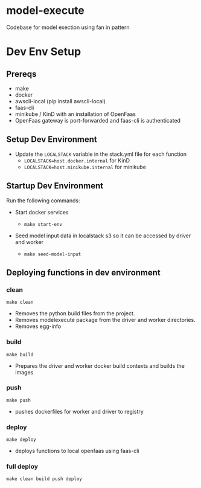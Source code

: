# model-execute
Codebase for model exection using fan in pattern

# Dev Env Setup

## Prereqs

- make
- docker
- awscli-local (pip install awscli-local)
- faas-cli
- minikube / KinD with an installation of OpenFaas
- OpenFaas gateway is port-forwarded and faas-cli is authenticated

## Setup Dev Environment

  - Update the ```LOCALSTACK``` variable in the stack.yml file for each function
    - ```LOCALSTACK=host.docker.internal``` for KinD
    - ```LOCALSTACK=host.minikube.internal``` for minikube
## Startup Dev Environment

Run the following commands:

- Start docker services
  - ```make start-env```
  
- Seed model input data in localstack s3 so it can be accessed by driver and worker
  - ```make seed-model-input```

## Deploying functions in dev environment

### clean
```make clean```
- Removes the python build files from the project.
- Removes modelexecute package from the driver and worker directories.
- Removes egg-info

### build
```make build```
- Prepares the driver and worker docker build contexts and builds the images

### push
```make push```
- pushes dockerfiles for worker and driver to registry

### deploy
```make deploy```
- deploys functions to local openfaas using faas-cli

### full deploy
```make clean build push deploy```